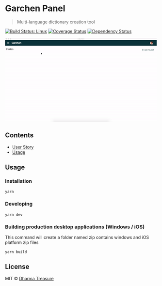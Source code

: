 # Garchen Panel
> Multi-language dictionary creation tool

[![Build Status: Linux](https://travis-ci.org/karmapa17/garchen-panel.svg?branch=master)](https://travis-ci.org/karmapa17/garchen-panel)
[![Coverage Status](https://coveralls.io/repos/github/karmapa17/garchen-panel/badge.svg?branch=master&v=1)](https://coveralls.io/github/karmapa17/garchen-panel?branch=master)
[![Dependency Status](https://david-dm.org/karmapa17/garchen-panel.svg)](https://david-dm.org/karmapa17/garchen-panel)

![](media/garchen-demo.gif)

## Contents
- [User Story](https://goo.gl/s7u0Sd)
- [Usage](#usage)

## Usage
### Installation
```console
yarn
```
### Developing
```console
yarn dev
```
### Building production desktop applications (Windows / iOS)
This command will create a folder named zip contains windows and iOS platform zip files
```console
yarn build
```
## License
MIT © [Dharma Treasure](https://dharma-treasure.org)

